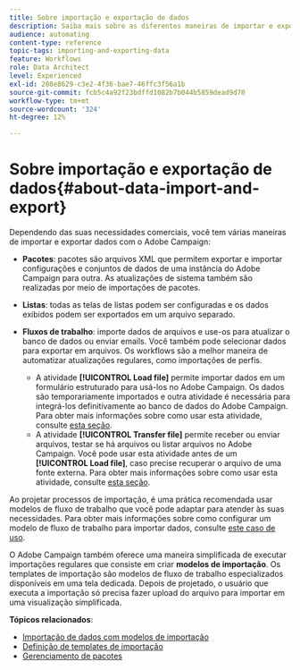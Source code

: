 ```yaml
---
title: Sobre importação e exportação de dados
description: Saiba mais sobre as diferentes maneiras de importar e exportar dados com o Adobe Campaign.
audience: automating
content-type: reference
topic-tags: importing-and-exporting-data
feature: Workflows
role: Data Architect
level: Experienced
exl-id: 208e8629-c3e2-4f36-bae7-46ffc3f56a1b
source-git-commit: fcb5c4a92f23bdffd1082b7b044b5859dead9d70
workflow-type: tm+mt
source-wordcount: '324'
ht-degree: 12%

---
```


# Sobre importação e exportação de dados{#about-data-import-and-export}

Dependendo das suas necessidades comerciais, você tem várias maneiras de importar e exportar dados com o Adobe Campaign:

* **Pacotes**: pacotes são arquivos XML que permitem exportar e importar configurações e conjuntos de dados de uma instância do Adobe Campaign para outra. As atualizações de sistema também são realizadas por meio de importações de pacotes.
* **Listas**: todas as telas de listas podem ser configuradas e os dados exibidos podem ser exportados em um arquivo separado.
* **Fluxos de trabalho**: importe dados de arquivos e use-os para atualizar o banco de dados ou enviar emails. Você também pode selecionar dados para exportar em arquivos. Os workflows são a melhor maneira de automatizar atualizações regulares, como importações de perfis.

   * A atividade **[!UICONTROL Load file]** permite importar dados em um formulário estruturado para usá-los no Adobe Campaign. Os dados são temporariamente importados e outra atividade é necessária para integrá-los definitivamente ao banco de dados do Adobe Campaign. Para obter mais informações sobre como usar esta atividade, consulte [esta seção](../../automating/using/load-file.md).
   * A atividade **[!UICONTROL Transfer file]** permite receber ou enviar arquivos, testar se há arquivos ou listar arquivos no Adobe Campaign. Você pode usar esta atividade antes de um **[!UICONTROL Load file]**, caso precise recuperar o arquivo de uma fonte externa. Para obter mais informações sobre como usar esta atividade, consulte [esta seção](../../automating/using/transfer-file.md).

Ao projetar processos de importação, é uma prática recomendada usar modelos de fluxo de trabalho que você pode adaptar para atender às suas necessidades. Para obter mais informações sobre como configurar um modelo de fluxo de trabalho para importar dados, consulte [este caso de uso](../../automating/using/creating-import-workflow-templates.md).

O Adobe Campaign também oferece uma maneira simplificada de executar importações regulares que consiste em criar **modelos de importação**. Os templates de importação são modelos de fluxo de trabalho especializados disponíveis em uma tela dedicada. Depois de projetado, o usuário que executa a importação só precisa fazer upload do arquivo para importar em uma visualização simplificada.

**Tópicos relacionados**:

* [Importação de dados com modelos de importação](../../automating/using/importing-data-with-import-templates.md)
* [Definição de templates de importação](../../automating/using/importing-data-with-import-templates.md#setting-up-import-templates)
* [Gerenciamento de pacotes](../../automating/using/managing-packages.md)
